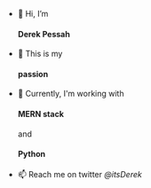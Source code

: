 - 👋 Hi, I’m <h4>Derek Pessah</h4>
- 👀 This is my <h4>passion</h4>
- 🌱 Currently, I'm working with <h4>MERN stack</h4> and <h4>Python</h4>
- 📫 Reach me on twitter <i>@itsDerek</i>
<!---
PessahDerek/PessahDerek is a ✨ special ✨ repository because its `README.md` (this file) appears on your GitHub profile.
You can click the Preview link to take a look at your changes.
--->
